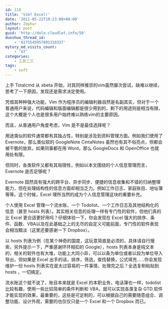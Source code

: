 ```yaml
---
id: 110
title: 'Vim? Excel!'
date: '2011-05-22T10:23:00+08:00'
author: Zephur
layout: post
guid: 'http://dolo.cloudlet.info/50'
duoshuo_thread_id:
    - '6275545957891310337'
mytory_md_visits_count:
    - '67'
categories:
    - 工具二三
tags:
    - soft
---
```


上手 Totalcmd 从 xbeta 开始，对其同样推崇的vim虽然屡次尝试，缺难以继续，思考了一下原因，发现还是需求决定使用。

凭借其种种强大功能，Vim 作为程序员的编辑利器自然是名副其实，但对于一个普通用户来说，代码编辑和版面编辑都是很少用到的，剩下的用途则是相当有限，这个大概是个人也是很多用户始终难以熟练vim的主要原因。

而且，从普通用户角度考虑，Vim 是不是最佳选择呢？

<!-- more -->

用途类似的软件通常都有其独占性，特别是涉及到资料管理方面。例如我们使用了 Evernote，那么类似软的 GoogleNote CintaNotes 虽然也有其不俗亮点，但都会被干脆的放弃。如果同事都在用 Word，那么 GoogleDocs 和 OpenOffice 也就用处有限。

但同时，各类软件又都有其局限性，例如以本文围绕的个人信息管理而言，Evernote 是否足够呢？

Evernote 固然具有强大的跨平台、异步同步、便捷的信息收集和不错的归纳整理能力，但在处理结构性的信息方面却相当乏力。例如工作日志、家庭账目、地址簿等等。这个时候，Excel 理所当然的成为个人信息管理这块的重要补充。

个人使用 Excel 管理一个流水账、一个 Todolist、一个工作日志及其他结构化的信息（甚至 hosts 列表）。其实相关信息的处理一样有专门性的软件，但他们真的比 Excel 更合适更好用吗？仔细体验一下，你会发现在 Excel 强大的排序、条件、函数、VBA以及在此基础之上的无尽的自定义可能前面，专门性的软件表现会相当黯淡（这里还要感谢一下 Dropbox）。

以 hosts 列表为例（在某个神奇的国度，这玩意简直是必须的，具体请自行搜索，另外提示一下，严重感谢环环相扣的 Google），hosts 列表本身是纯文本的，相关的软件也有大堆，功能上大同小异，可以以条为单位或者以段为单位导入导出，但如果是 Excel 出手的话，排序，筛选，查找替换，公式填充……你会发现维护一份 hosts 列表实在是太过容易的一件事情，处理完之后？全选复制粘贴到 hosts ，一切搞定。

流水账这个就不说了，账目本来就是 Excel 的本职业务，电话簿也一样，todolist 比较有趣，使用一些比较简单的条件判断和 VBA，就可以实现各类复杂 GTD 软件才能实现的效果，最重要的，这些是可定制的，可以根据自己的需要随意组合、调整功能、设计外观，需要的也仅仅只是一个 Excel 和一个 Dropbox 而已。